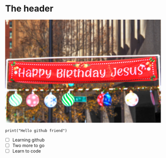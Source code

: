 # <H1> The header

![alt poor connection](https://github.com/Exp-Communicate-Using-Markdown-Cohort-1/series-communicate-using-markdown-donglin1608/blob/main/IMGP1261.jpg)

```
print("Hello github friend")
```

- [ ] Learning github
- [ ] Two more to go
- [ ] Learn to code
